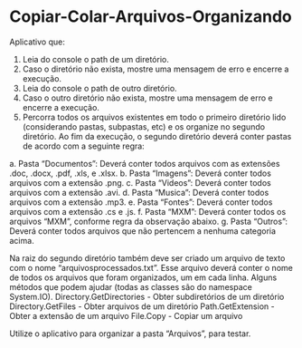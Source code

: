 # Copiar-Colar-Arquivos-Organizando

Aplicativo que:
1.	Leia do console o path de um diretório.
2.	Caso o diretório não exista, mostre uma mensagem de erro e encerre a execução.
3.	Leia do console o path de outro diretório.
4.	Caso o outro diretório não exista, mostre uma mensagem de erro e encerre a execução.
5.	Percorra todos os arquivos existentes em todo o primeiro diretório lido (considerando pastas, subpastas, etc) e os organize no segundo diretório. Ao fim da execução, o segundo diretório deverá conter pastas de acordo com a seguinte regra:

a.	Pasta “Documentos”: Deverá conter todos arquivos com as extensões .doc, .docx, .pdf, .xls, e .xlsx.
b.	Pasta “Imagens”: Deverá conter todos arquivos com a extensão .png.
c.	Pasta “Videos”: Deverá conter todos arquivos com a extensão .avi.
d.	Pasta “Musica”: Deverá conter todos arquivos com a extensão .mp3.
e.	Pasta “Fontes”: Deverá conter todos arquivos com a extensão .cs e .js.
f.	Pasta “MXM”: Deverá conter todos os arquivos “MXM”, conforme regra da observação abaixo.
g.	Pasta “Outros”: Deverá conter todos arquivos que não pertencem a nenhuma categoria acima.

Na raiz do segundo diretório também deve ser criado um arquivo de texto com o nome “arquivosprocessados.txt”. Esse arquivo deverá conter o nome de todos os arquivos que foram organizados, um em cada linha.
Alguns métodos que podem ajudar (todas as classes são do namespace System.IO).
Directory.GetDirectories - Obter subdiretórios de um diretório
Directory.GetFiles - Obter arquivos de um diretório
Path.GetExtension - Obter a extensão de um arquivo
File.Copy - Copiar um arquivo

Utilize o aplicativo para organizar a pasta “Arquivos”, para testar.
